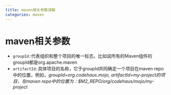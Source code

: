 ```yaml
---
title: maven相关参数讲解
categories: maven
---
```


# maven相关参数
- `groupId:`代表组织和整个项目的唯一标志。比如说所有的Maven组件的groupId都是org.apache.maven
- `artifactId:`具体项目的名称，它于groupId共同确定一个项目在maven repo中的位置，例如，*groupId=org.codehaus.mojo, artifactId=my-project的项目，在maven repo中的位置为：$M2_REPO/org/codehaus/mojo/my-project*
